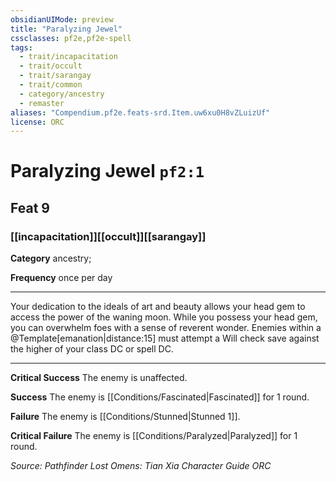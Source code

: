 ```yaml
---
obsidianUIMode: preview
title: "Paralyzing Jewel"
cssclasses: pf2e,pf2e-spell
tags:
  - trait/incapacitation
  - trait/occult
  - trait/sarangay
  - trait/common
  - category/ancestry
  - remaster
aliases: "Compendium.pf2e.feats-srd.Item.uw6xu0H8vZLuizUf"
license: ORC
---
```

# Paralyzing Jewel `pf2:1`
## Feat 9
### [[incapacitation]][[occult]][[sarangay]]

**Category** ancestry; 




**Frequency** once per day

* * *

Your dedication to the ideals of art and beauty allows your head gem to access the power of the waning moon. While you possess your head gem, you can overwhelm foes with a sense of reverent wonder. Enemies within a @Template\[emanation|distance:15\] must attempt a Will check save against the higher of your class DC or spell DC.

* * *

**Critical Success** The enemy is unaffected.

**Success** The enemy is [[Conditions/Fascinated|Fascinated]] for 1 round.

**Failure** The enemy is [[Conditions/Stunned|Stunned 1]].

**Critical Failure** The enemy is [[Conditions/Paralyzed|Paralyzed]] for 1 round.

*Source: Pathfinder Lost Omens: Tian Xia Character Guide*
*ORC*